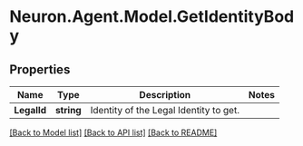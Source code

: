 # Neuron.Agent.Model.GetIdentityBody

## Properties

Name | Type | Description | Notes
------------ | ------------- | ------------- | -------------
**LegalId** | **string** | Identity of the Legal Identity to get. | 

[[Back to Model list]](../README.md#documentation-for-models) [[Back to API list]](../README.md#documentation-for-api-endpoints) [[Back to README]](../README.md)

